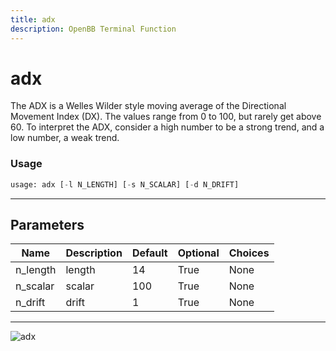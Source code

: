 ```yaml
---
title: adx
description: OpenBB Terminal Function
---
```


# adx

The ADX is a Welles Wilder style moving average of the Directional Movement Index (DX). The values range from 0 to 100, but rarely get above 60. To interpret the ADX, consider a high number to be a strong trend, and a low number, a weak trend.

### Usage 
```python
usage: adx [-l N_LENGTH] [-s N_SCALAR] [-d N_DRIFT]
```
---
## Parameters

| Name | Description | Default | Optional | Choices |
| ---- | ----------- | ------- | -------- | ------- |
| n_length | length | 14 | True | None |
| n_scalar | scalar | 100 | True | None |
| n_drift | drift | 1 | True | None |
---
![adx](https://user-images.githubusercontent.com/46355364/154309667-c67f6078-822f-452d-9853-ffffa9172670.png)

